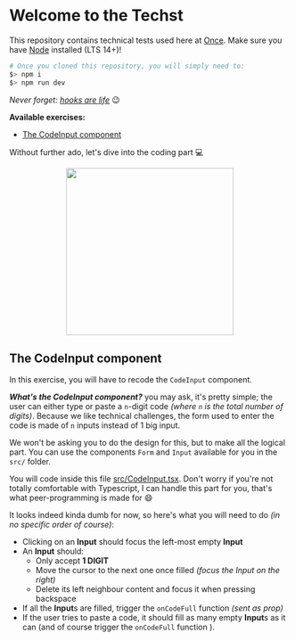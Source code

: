 # Welcome to the Techst

This repository contains technical tests used here at [Once](https://www.once.app). Make sure you have [Node](https://nodejs.org) installed (LTS 14+)!

```bash
# Once you cloned this repository, you will simply need to:
$> npm i
$> npm run dev
```

_Never forget: [hooks are life](https://www.youtube.com/watch?v=x2QBDQXn3iU)_ :wink:

**Available exercises:**
- [The CodeInput component](#the-codeinput-component)

Without further ado, let's dive into the coding part :computer:
<p align="center">
  <img width="300" height="300" src="https://media.giphy.com/media/LmNwrBhejkK9EFP504/giphy.gif" />
</p>

## The CodeInput component

In this exercise, you will have to recode the `CodeInput` component.

**_What's the CodeInput component?_** you may ask, it's pretty simple; the user can either type or paste a `n`-digit code _(where `n` is the total number of digits)_. Because we like technical challenges, the form used to enter the code is made of `n` inputs instead of 1 big input.

We won't be asking you to do the design for this, but to make all the logical part. You can use the components `Form` and `Input` available for you in the `src/` folder.

You will code inside this file [src/CodeInput.tsx](src/CodeInput.tsx). Don't worry if you're not totally comfortable with Typescript, I can handle this part for you, that's what peer-programming is made for :smile:

It looks indeed kinda dumb for now, so here's what you will need to do _(in no specific order of course)_:
- Clicking on an **Input** should focus the left-most empty **Input**
- An **Input** should:
  - Only accept **1 DIGIT**
  - Move the cursor to the next one once filled _(focus the Input on the right)_
  - Delete its left neighbour content and focus it when pressing backspace
- If all the **Input**s are filled, trigger the `onCodeFull` function _(sent as prop)_
- If the user tries to paste a code, it should fill as many empty **Input**s as it can (and of course trigger the `onCodeFull` function ).
